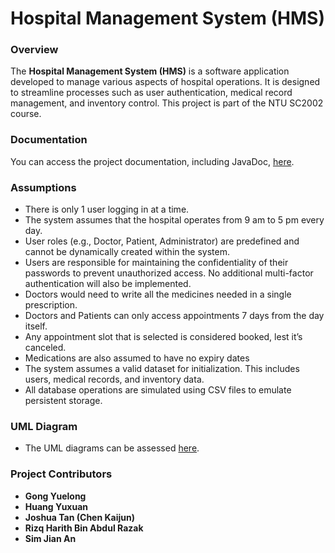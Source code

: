 # Hospital Management System (HMS)

### Overview
The **Hospital Management System (HMS)** is a software application developed to manage various aspects of hospital operations. It is designed to streamline processes such as user authentication, medical record management, and inventory control. This project is part of the NTU SC2002 course.

### Documentation
You can access the project documentation, including JavaDoc, [here](https://github.com/YellowO2/HospitalManagementSystem/tree/main/doc).

### Assumptions
- There is only 1 user logging in at a time.
- The system assumes that the hospital operates from 9 am to 5 pm every day.
- User roles (e.g., Doctor, Patient, Administrator) are predefined and cannot be dynamically created within the system.
- Users are responsible for maintaining the confidentiality of their passwords to prevent unauthorized access. No additional multi-factor authentication will also be implemented.
- Doctors would need to write all the medicines needed in a single prescription.
- Doctors and Patients can only access appointments 7 days from the day itself.
- Any appointment slot that is selected is considered booked, lest it’s canceled.
- Medications are also assumed to have no expiry dates
- The system assumes a valid dataset for initialization. This includes users, medical records, and inventory data.
- All database operations are simulated using CSV files to emulate persistent storage.

### UML Diagram
- The UML diagrams can be assessed [here](https://github.com/YellowO2/HospitalManagementSystem/blob/main/UML%20Diagram).

### Project Contributors
- **Gong Yuelong**
- **Huang Yuxuan**
- **Joshua Tan (Chen Kaijun)**
- **Rizq Harith Bin Abdul Razak**
- **Sim Jian An**

